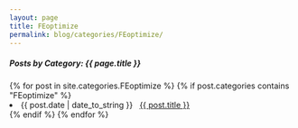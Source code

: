 ```yaml
---
layout: page
title: FEoptimize
permalink: blog/categories/FEoptimize/
---
```


<h5>Posts by Category: {{ page.title }}</h5>

<div class="card">
  {% for post in site.categories.FEoptimize %}
    {% if post.categories contains "FEoptimize" %}
      <li class="category-posts">
        <span>{{ post.date | date_to_string }}</span>
        &nbsp;
        <a href="{{ post.url }}">{{ post.title }}</a>
      </li>
    {% endif %}
  {% endfor %}
</div>
